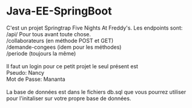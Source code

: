 # Java-EE-SpringBoot

C'est un projet Springtrap Five Nights At Freddy's. 
Les endpoints sont:
<br>/api/ Pour tous avant toute chose.
<br>/collaborateurs (en méthode POST et GET)
<br>/demande-congees (idem pour les méthodes)
<br>/periode (toujours la même)
<br><br>
Il faut un login pour ce petit projet le seul présent est 
<br>Pseudo: Nancy
<br>Mot de Passe: Mananta
<br><br>
La base de données est dans le fichiers db.sql que vous pourrez utiliser pour l'initaliser sur votre propre base de données.
